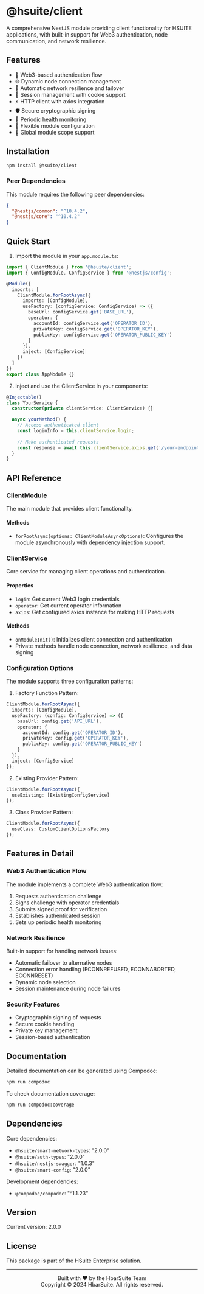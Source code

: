 # @hsuite/client

A comprehensive NestJS module providing client functionality for HSUITE applications, with built-in support for Web3 authentication, node communication, and network resilience.

## Features

- 🔐 Web3-based authentication flow
- 🌐 Dynamic node connection management
- 🔄 Automatic network resilience and failover
- 🍪 Session management with cookie support
- ⚡ HTTP client with axios integration
- 🛡️ Secure cryptographic signing
- 📡 Periodic health monitoring
- 🔌 Flexible module configuration
- 🎯 Global module scope support

## Installation

```bash
npm install @hsuite/client
```

### Peer Dependencies

This module requires the following peer dependencies:

```json
{
  "@nestjs/common": "^10.4.2",
  "@nestjs/core": "^10.4.2"
}
```

## Quick Start

1. Import the module in your `app.module.ts`:

```typescript
import { ClientModule } from '@hsuite/client';
import { ConfigModule, ConfigService } from '@nestjs/config';

@Module({
  imports: [
    ClientModule.forRootAsync({
      imports: [ConfigModule],
      useFactory: (configService: ConfigService) => ({
        baseUrl: configService.get('BASE_URL'),
        operator: {
          accountId: configService.get('OPERATOR_ID'),
          privateKey: configService.get('OPERATOR_KEY'),
          publicKey: configService.get('OPERATOR_PUBLIC_KEY')
        }
      }),
      inject: [ConfigService]
    })
  ]
})
export class AppModule {}
```

2. Inject and use the ClientService in your components:

```typescript
@Injectable()
class YourService {
  constructor(private clientService: ClientService) {}

  async yourMethod() {
    // Access authenticated client
    const loginInfo = this.clientService.login;
    
    // Make authenticated requests
    const response = await this.clientService.axios.get('/your-endpoint');
  }
}
```

## API Reference

### ClientModule

The main module that provides client functionality.

#### Methods

- `forRootAsync(options: ClientModuleAsyncOptions)`: Configures the module asynchronously with dependency injection support.

### ClientService

Core service for managing client operations and authentication.

#### Properties

- `login`: Get current Web3 login credentials
- `operator`: Get current operator information
- `axios`: Get configured axios instance for making HTTP requests

#### Methods

- `onModuleInit()`: Initializes client connection and authentication
- Private methods handle node connection, network resilience, and data signing

### Configuration Options

The module supports three configuration patterns:

1. Factory Function Pattern:
```typescript
ClientModule.forRootAsync({
  imports: [ConfigModule],
  useFactory: (config: ConfigService) => ({
    baseUrl: config.get('API_URL'),
    operator: {
      accountId: config.get('OPERATOR_ID'),
      privateKey: config.get('OPERATOR_KEY'),
      publicKey: config.get('OPERATOR_PUBLIC_KEY')
    }
  }),
  inject: [ConfigService]
});
```

2. Existing Provider Pattern:
```typescript
ClientModule.forRootAsync({
  useExisting: [ExistingConfigService]
});
```

3. Class Provider Pattern:
```typescript
ClientModule.forRootAsync({
  useClass: CustomClientOptionsFactory
});
```

## Features in Detail

### Web3 Authentication Flow

The module implements a complete Web3 authentication flow:
1. Requests authentication challenge
2. Signs challenge with operator credentials
3. Submits signed proof for verification
4. Establishes authenticated session
5. Sets up periodic health monitoring

### Network Resilience

Built-in support for handling network issues:
- Automatic failover to alternative nodes
- Connection error handling (ECONNREFUSED, ECONNABORTED, ECONNRESET)
- Dynamic node selection
- Session maintenance during node failures

### Security Features

- Cryptographic signing of requests
- Secure cookie handling
- Private key management
- Session-based authentication

## Documentation

Detailed documentation can be generated using Compodoc:

```bash
npm run compodoc
```

To check documentation coverage:

```bash
npm run compodoc:coverage
```

## Dependencies

Core dependencies:
- `@hsuite/smart-network-types`: "2.0.0"
- `@hsuite/auth-types`: "2.0.0"
- `@hsuite/nestjs-swagger`: "1.0.3"
- `@hsuite/smart-config`: "2.0.0"

Development dependencies:
- `@compodoc/compodoc`: "^1.1.23"

## Version

Current version: 2.0.0

## License

This package is part of the HSuite Enterprise solution.

---

<p align="center">
  Built with ❤️ by the HbarSuite Team<br>
  Copyright © 2024 HbarSuite. All rights reserved.
</p>